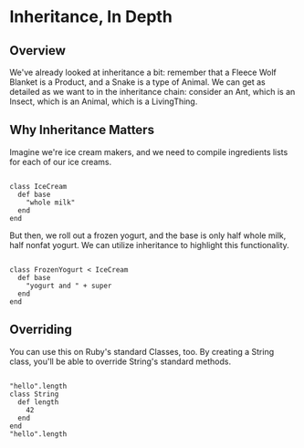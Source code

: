 # Inheritance, In Depth

## Overview
We've already looked at inheritance a bit: remember that a Fleece Wolf Blanket is a Product, and a Snake is a type of Animal. We can get as detailed as we want to in the inheritance chain: consider an Ant, which is an Insect, which is an Animal, which is a LivingThing. 

## Why Inheritance Matters
Imagine we're ice cream makers, and we need to compile ingredients lists for each of our ice creams. 

<pre><code>
class IceCream
  def base
    "whole milk"
  end
end
</code></pre>

But then, we roll out a frozen yogurt, and the base is only half whole milk, half nonfat yogurt. We can utilize inheritance to highlight this functionality.

<pre><code>
class FrozenYogurt < IceCream
  def base
    "yogurt and " + super 
  end
end
</code></pre>

## Overriding  
You can use this on Ruby's standard Classes, too. By creating a String class, you'll be able to override String's standard methods.

<pre><code>
"hello".length
class String
  def length
    42
  end
end
"hello".length
</code></pre>